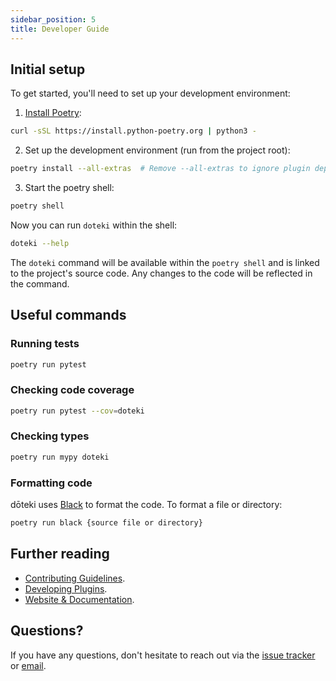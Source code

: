 ```yaml
---
sidebar_position: 5
title: Developer Guide
---
```


## Initial setup

To get started, you'll need to set up your development environment:

1. [Install Poetry](https://python-poetry.org/docs/#installation):

  ```bash
  curl -sSL https://install.python-poetry.org | python3 -
  ```

2. Set up the development environment (run from the project root):

  ```bash
  poetry install --all-extras  # Remove --all-extras to ignore plugin dependencies.
  ```

3. Start the poetry shell:

  ```bash
  poetry shell
  ```

Now you can run `doteki` within the shell:

```bash
doteki --help
```

The `doteki` command will be available within the `poetry shell` and is linked to the project's source code. Any changes to the code will be reflected in the command.

## Useful commands

### Running tests

```bash
poetry run pytest
```

### Checking code coverage

```bash
poetry run pytest --cov=doteki
```

### Checking types

```bash
poetry run mypy doteki
```

### Formatting code

dōteki uses [Black](https://github.com/psf/black) to format the code. To format a file or directory:

```bash
poetry run black {source file or directory}
```

## Further reading

- [Contributing Guidelines](contributing/).
- [Developing Plugins](plugin-standard/).
- [Website & Documentation](website/).

## Questions?

If you have any questions, don't hesitate to reach out via the [issue tracker](https://github.com/welpo/doteki/issues) or [email](mailto:osc@osc.garden?subject=[GitHub]%20dōteki).
